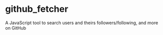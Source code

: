 # github_fetcher
A JavaScript tool to search users and theirs followers/following, and more on GitHub
